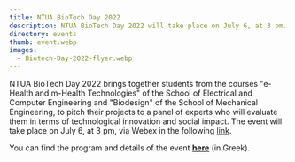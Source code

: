 ```yaml
---
title: NTUA BioTech Day 2022
description: NTUA BioTech Day 2022 will take place on July 6, at 3 pm.
directory: events
thumb: event.webp
images:
  - Biotech-Day-2022-flyer.webp
---
```

NTUA BioΤech Day 2022 brings together students from the courses "e-Health and m-Health Technologies" of the School of Electrical and Computer 
Engineering and "Biodesign" of the School of Mechanical Engineering, to pitch their projects to a panel of experts who will evaluate them in terms 
of technological innovation and social impact. The event will take place on July 6, at 3 pm, via Webex in the following <a href="[https://www.ertnews.gr/eidiseis/epistimi/dyo-anases-mia-diagnosi-me-vasi-to-ai/](https://centralntua.webex.com/webappng/sites/centralntua/meeting/info/0bcaf927cf624e24867c0789c1f6f1e4?MTID=m2d5327c27003e7a5475a770018832d9b)">link</a>.

You can find the program and details of the event <a href="{{ site.baseurl }}/files/Biotech Day 2022-Brochure.pdf" target="_blank"><strong>here</strong></a> (in Greek).

